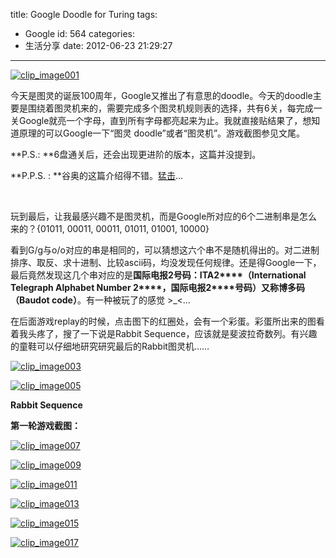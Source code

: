 title: Google Doodle for Turing
tags:
  - Google
id: 564
categories:
  - 生活分享
date: 2012-06-23 21:29:27
---

[![clip_image001](http://www.hongweiyi.com/wp-content/uploads/2012/06/clip_image001_thumb.jpg "clip_image001")](http://www.hongweiyi.com/wp-content/uploads/2012/06/clip_image001.jpg)

今天是图灵的诞辰100周年，Google又推出了有意思的doodle。今天的doodle主要是围绕着图灵机来的，需要完成多个图灵机规则表的选择，共有6关，每完成一关Google就亮一个字母，直到所有字母都亮起来为止。我就直接贴结果了，想知道原理的可以Google一下“图灵 doodle”或者“图灵机”。游戏截图参见文尾。
<!--more-->  

**P.S.: **6盘通关后，还会出现更进阶的版本，这篇并没提到。

**P.P.S. : **谷奥的这篇介绍得不错。[猛击](http://www.guao.hk/posts/alan-mathison-turings-birthday-2012.html)…

&#160;

玩到最后，让我最感兴趣不是图灵机，而是Google所对应的6个二进制串是怎么来的？{01011, 00011, 00011, 01011, 01001, 10000}

看到G/g与o/o对应的串是相同的，可以猜想这六个串不是随机得出的。对二进制排序、取反、求十进制、比较ascii码，均没发现任何规律。还是得Google一下，最后竟然发现这几个串对应的是**国际电报****2****号码：ITA2****（International Telegraph Alphabet Number 2****，国际电报2****号码）**又称**博多码（****Baudot code****）**。有一种被玩了的感觉 &gt;_&lt;…

在后面游戏replay的时候，点击图下的红圈处，会有一个彩蛋。彩蛋所出来的图看着我头疼了，搜了一下说是Rabbit Sequence，应该就是斐波拉奇数列。有兴趣的童鞋可以仔细地研究研究最后的Rabbit图灵机……

[![clip_image003](http://www.hongweiyi.com/wp-content/uploads/2012/06/clip_image003_thumb.jpg "clip_image003")](http://www.hongweiyi.com/wp-content/uploads/2012/06/clip_image003.jpg)

[![clip_image005](http://www.hongweiyi.com/wp-content/uploads/2012/06/clip_image005_thumb.jpg "clip_image005")](http://www.hongweiyi.com/wp-content/uploads/2012/06/clip_image005.jpg)

**Rabbit Sequence**

**第一轮游戏截图：**

[![clip_image007](http://www.hongweiyi.com/wp-content/uploads/2012/06/clip_image007_thumb.jpg "clip_image007")](http://www.hongweiyi.com/wp-content/uploads/2012/06/clip_image007.jpg)

[![clip_image009](http://www.hongweiyi.com/wp-content/uploads/2012/06/clip_image009_thumb.jpg "clip_image009")](http://www.hongweiyi.com/wp-content/uploads/2012/06/clip_image009.jpg)

[![clip_image011](http://www.hongweiyi.com/wp-content/uploads/2012/06/clip_image011_thumb.jpg "clip_image011")](http://www.hongweiyi.com/wp-content/uploads/2012/06/clip_image011.jpg)

[![clip_image013](http://www.hongweiyi.com/wp-content/uploads/2012/06/clip_image013_thumb.jpg "clip_image013")](http://www.hongweiyi.com/wp-content/uploads/2012/06/clip_image013.jpg)

[![clip_image015](http://www.hongweiyi.com/wp-content/uploads/2012/06/clip_image015_thumb.jpg "clip_image015")](http://www.hongweiyi.com/wp-content/uploads/2012/06/clip_image015.jpg)

[![clip_image017](http://www.hongweiyi.com/wp-content/uploads/2012/06/clip_image017_thumb.jpg "clip_image017")](http://www.hongweiyi.com/wp-content/uploads/2012/06/clip_image017.jpg)